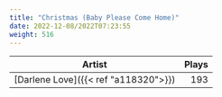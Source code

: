 ```yaml
---
title: "Christmas (Baby Please Come Home)"
date: 2022-12-08/2022T07:23:55
weight: 516
---
```




 Artist | Plays 
----- | -----:
[Darlene Love]({{< ref "a118320">}}) | 193
